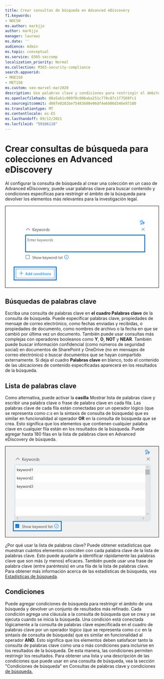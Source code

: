 ```yaml
---
title: Crear consultas de búsqueda en Advanced eDiscovery
f1.keywords:
- NOCSH
ms.author: markjjo
author: markjjo
manager: laurawi
ms.date: ''
audience: Admin
ms.topic: conceptual
ms.service: O365-seccomp
localization_priority: Normal
ms.collection: M365-security-compliance
search.appverid:
- MOE150
- MET150
ms.custom: seo-marvel-mar2020
description: Use palabras clave y condiciones para restringir el ámbito de la búsqueda al buscar datos mediante Advanced eDiscovery en Microsoft 365.
ms.openlocfilehash: 00a5ab1c009f0c006aba251c770c87c1f7569fc1
ms.sourcegitcommit: d08fe0282be75483608e96df4e6986d346e97180
ms.translationtype: MT
ms.contentlocale: es-ES
ms.lasthandoff: 09/12/2021
ms.locfileid: "59166118"
---
```

# <a name="build-search-queries-for-collections-in-advanced-ediscovery"></a>Crear consultas de búsqueda para colecciones en Advanced eDiscovery

Al configurar la consulta de [](collections-overview.md) búsqueda al crear una colección en un caso de Advanced eDiscovery, puede usar palabras clave para buscar contenido y condiciones específicas para restringir el ámbito de la búsqueda para devolver los elementos más relevantes para la investigación legal.

![Use palabras clave y condiciones para restringir los resultados de una búsqueda.](../media/SearchQueryBox.png)

## <a name="keyword-searches"></a>Búsquedas de palabras clave

Escriba una consulta de palabras clave en **el cuadro Palabras clave** de la consulta de búsqueda. Puede especificar palabras clave, propiedades de mensaje de correo electrónico, como fechas enviadas y recibidas, o propiedades de documento, como nombres de archivo o la fecha en que se cambió por última vez un documento. También puede usar consultas más complejas con operadores booleanos como **Y**, **O**, **NOT** y **NEAR**. También puede buscar información confidencial (como números de seguridad social) en documentos de SharePoint y OneDrive (no en mensajes de correo electrónico) o buscar documentos que se hayan compartido externamente. Si deja el cuadro **Palabras clave** en blanco, todo el contenido de las ubicaciones de contenido especificadas aparecerá en los resultados de la búsqueda.

## <a name="keyword-list"></a>Lista de palabras clave

Como alternativa, puede activar la **casilla** Mostrar lista de palabras clave y escribir una palabra clave o frase de palabra clave en cada fila. Las palabras clave de cada fila están conectadas por un operador lógico (que se representa como *c:s* en la sintaxis de consulta de búsqueda) que es similar en funcionalidad al operador **OR** en la consulta de búsqueda que se crea. Esto significa que los elementos que contienen cualquier palabra clave en cualquier fila están en los resultados de la búsqueda. Puede agregar hasta 180 filas en la lista de palabras clave en Advanced eDiscovery de búsqueda.

![Use la lista de palabras clave para obtener estadísticas de cada palabra clave de la consulta.](../media/KeywordListSearch.png)

¿Por qué usar la lista de palabras clave? Puede obtener estadísticas que muestran cuántos elementos coinciden con cada palabra clave de la lista de palabras clave. Esto puede ayudarle a identificar rápidamente las palabras clave que son más (y menos) eficaces. También puede usar una frase de palabra clave (entre paréntesis) en una fila de la lista de palabras clave. Para obtener más información acerca de las estadísticas de búsqueda, vea [Estadísticas de búsqueda](search-statistics-in-advanced-ediscovery.md).

## <a name="conditions"></a>Condiciones

Puede agregar condiciones de búsqueda para restringir el ámbito de una búsqueda y devolver un conjunto de resultados más refinado. Cada condición agrega una cláusula a la consulta de búsqueda que se crea y se ejecuta cuando se inicia la búsqueda. Una condición está conectada lógicamente a la consulta de palabras clave especificada en el cuadro de palabras clave por un operador lógico (que se representa como *c:c* en la sintaxis de consulta de búsqueda) que es similar en funcionalidad al operador **AND.** Esto significa que los elementos deben satisfacer tanto la consulta de palabras clave como una o más condiciones para incluirse en los resultados de la búsqueda. De esta manera, las condiciones permiten restringir los resultados. Para obtener una lista y una descripción de las condiciones que puede usar en una consulta de búsqueda, vea la sección "Condiciones de búsqueda" en Consultas de palabras clave y condiciones [de búsqueda.](keyword-queries-and-search-conditions.md#search-conditions)
